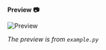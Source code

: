 **Preview 📷**

![Preview](https://user-images.githubusercontent.com/118541568/215349756-57889afa-b815-49d4-9131-6437a7b5c892.png)

*The preview is from ``example.py``*
